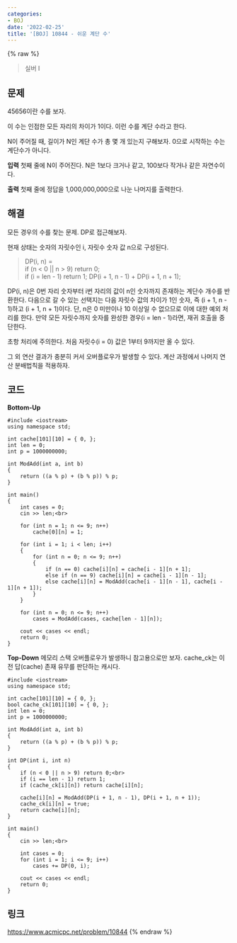 ```yaml
---
categories:
- BOJ
date: '2022-02-25'
title: '[BOJ] 10844 - 쉬운 계단 수'
---
```


{% raw %}
>실버 I

## 문제
45656이란 수를 보자.

이 수는 인접한 모든 자리의 차이가 1이다. 이런 수를 계단 수라고 한다.

N이 주어질 때, 길이가 N인 계단 수가 총 몇 개 있는지 구해보자. 0으로 시작하는 수는 계단수가 아니다.

**입력**
첫째 줄에 N이 주어진다. N은 1보다 크거나 같고, 100보다 작거나 같은 자연수이다.

**출력**
첫째 줄에 정답을 1,000,000,000으로 나눈 나머지를 출력한다.

##  해결
모든 경우의 수를 찾는 문제. DP로 접근해보자.

현재 상태는 숫자의 자릿수인 i, 자릿수 숫자 값 n으로 구성된다.
> DP(i, n) = <br>
>	if (n < 0 || n > 9) return 0;<br>
>	if (i = len - 1) return 1;
>	DP(i + 1, n - 1) + DP(i + 1, n + 1);

DP(i, n)은 0번 자리 숫자부터 i번 자리의 값이 n인 숫자까지 존재하는 계단수 개수를 반환한다. 다음으로 갈 수 있는 선택지는 다음 자릿수 값의 차이가 1인 숫자, 즉 (i + 1, n - 1)하고 (i + 1, n + 1)이다. 단, n은 0 미만이나 10 이상일 수 없으므로 이에 대한 예외 처리를 한다. 만약 모든 자릿수까지 숫자를 완성한 경우(i = len - 1)라면, 재귀 호출을 중단한다.

초항 처리에 주의한다. 처음 자릿수(i = 0) 값은 1부터 9까지만 올 수 있다.

그 외 연산 결과가 충분히 커서 오버플로우가 발생할 수 있다. 계산 과정에서 나머지 연산 분배법칙을 적용하자.

## 코드
**Bottom-Up**
```
#include <iostream>
using namespace std;

int cache[101][10] = { 0, };
int len = 0;
int p = 1000000000;

int ModAdd(int a, int b)
{
	return ((a % p) + (b % p)) % p;
}

int main()
{
	int cases = 0;
	cin >> len;<br>

	for (int n = 1; n <= 9; n++)
		cache[0][n] = 1;

	for (int i = 1; i < len; i++)
	{
		for (int n = 0; n <= 9; n++)
		{
			if (n == 0) cache[i][n] = cache[i - 1][n + 1];
			else if (n == 9) cache[i][n] = cache[i - 1][n - 1];
			else cache[i][n] = ModAdd(cache[i - 1][n - 1], cache[i - 1][n + 1]);
		}
	}

	for (int n = 0; n <= 9; n++)
		cases = ModAdd(cases, cache[len - 1][n]);
	
	cout << cases << endl;
	return 0;
}
```

**Top-Down**
메모리 스택 오버플로우가 발생하니 참고용으로만 보자.
cache_ck는 이전 답(cache) 존재 유무를 판단하는 캐시다.
```
#include <iostream>
using namespace std;

int cache[101][10] = { 0, };
bool cache_ck[101][10] = { 0, };
int len = 0;
int p = 1000000000;

int ModAdd(int a, int b)
{
	return ((a % p) + (b % p)) % p;
}

int DP(int i, int n)
{
	if (n < 0 || n > 9) return 0;<br>
	if (i == len - 1) return 1;
	if (cache_ck[i][n]) return cache[i][n];

	cache[i][n] = ModAdd(DP(i + 1, n - 1), DP(i + 1, n + 1));
	cache_ck[i][n] = true;
	return cache[i][n];
}

int main()
{
	cin >> len;<br>

	int cases = 0;
	for (int i = 1; i <= 9; i++)
		cases += DP(0, i);

	cout << cases << endl;
	return 0;
}
```

## 링크
https://www.acmicpc.net/problem/10844
{% endraw %}